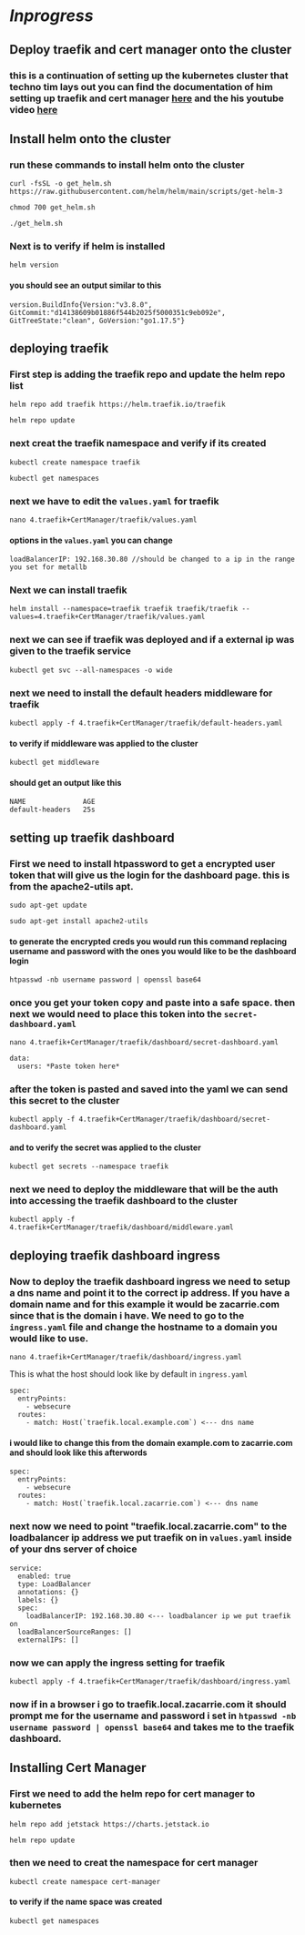# *Inprogress*
## Deploy traefik and cert manager onto the cluster
### this is a continuation of setting up the kubernetes cluster that techno tim lays out you can find the documentation of him setting up traefik and cert manager [here](https://technotim.live/posts/kube-traefik-cert-manager-le/) and the his youtube video [here](https://www.youtube.com/watch?v=G4CmbYL9UPg)

## Install helm onto the cluster
### run these commands to install helm onto the cluster
```
curl -fsSL -o get_helm.sh https://raw.githubusercontent.com/helm/helm/main/scripts/get-helm-3
```
```
chmod 700 get_helm.sh
```
```
./get_helm.sh
```
### Next is to verify if helm is installed
```
helm version
```
#### you should see an output similar to this
```
version.BuildInfo{Version:"v3.8.0", GitCommit:"d14138609b01886f544b2025f5000351c9eb092e", GitTreeState:"clean", GoVersion:"go1.17.5"}
```

## deploying traefik
### First step is adding the traefik repo and update the helm repo list
```
helm repo add traefik https://helm.traefik.io/traefik
```
```
helm repo update
```
### next creat the traefik namespace and verify if its created
```
kubectl create namespace traefik
```
```
kubectl get namespaces
```
### next we have to edit the ```values.yaml``` for traefik 
```
nano 4.traefik+CertManager/traefik/values.yaml
```
#### options in the ```values.yaml``` you can change
```
loadBalancerIP: 192.168.30.80 //should be changed to a ip in the range you set for metallb 
```
### Next we can install traefik
```
helm install --namespace=traefik traefik traefik/traefik --values=4.traefik+CertManager/traefik/values.yaml
```
### next we can see if traefik was deployed and if a external ip was given to the traefik service
```
kubectl get svc --all-namespaces -o wide
```
### next we need to install the default headers middleware for traefik 
```
kubectl apply -f 4.traefik+CertManager/traefik/default-headers.yaml
```
#### to verify if middleware was applied to the cluster
```
kubectl get middleware
```
#### should get an output like this
```
NAME              AGE
default-headers   25s
```

## setting up traefik dashboard
### First we need to install htpassword to get a encrypted user token that will give us the login for the dashboard page. this is from the apache2-utils apt.
```
sudo apt-get update
```
```
sudo apt-get install apache2-utils
```
#### to generate the encrypted creds you would run this command replacing username and password with the ones you would like to be the dashboard login
```
htpasswd -nb username password | openssl base64
```
### once you get your token copy and paste into a safe space. then next we would need to place this token into the ```secret-dashboard.yaml```
```
nano 4.traefik+CertManager/traefik/dashboard/secret-dashboard.yaml
```
```
data:
  users: *Paste token here*
```
### after the token is pasted and saved into the yaml we can send this secret to the cluster
```
kubectl apply -f 4.traefik+CertManager/traefik/dashboard/secret-dashboard.yaml
```
#### and to verify the secret was applied to the cluster
```
kubectl get secrets --namespace traefik
```
### next we need to deploy the middleware that will be the auth into accessing the traefik dashboard to the cluster
```
kubectl apply -f 4.traefik+CertManager/traefik/dashboard/middleware.yaml
```

## deploying traefik dashboard ingress
### Now to deploy the traefik dashboard ingress we need to setup a dns name and point it to the correct ip address. If you have a domain name and for this example it would be zacarrie.com since that is the domain i have. We need to go to the ```ingress.yaml``` file and change the hostname to a domain you would like to use.
```
nano 4.traefik+CertManager/traefik/dashboard/ingress.yaml
```
This is what the host should look like by default in ```ingress.yaml```
```
spec:
  entryPoints:
    - websecure
  routes:
    - match: Host(`traefik.local.example.com`) <--- dns name 
```
#### i would like to change this from the domain example.com to zacarrie.com and should look like this afterwords
```
spec:
  entryPoints:
    - websecure
  routes:
    - match: Host(`traefik.local.zacarrie.com`) <--- dns name 
```
### next now we need to point "traefik.local.zacarrie.com" to the loadbalancer ip address we put traefik on in ```values.yaml``` inside of your dns server of choice
```
service:
  enabled: true
  type: LoadBalancer
  annotations: {}
  labels: {}
  spec:
    loadBalancerIP: 192.168.30.80 <--- loadbalancer ip we put traefik on
  loadBalancerSourceRanges: []
  externalIPs: []
```
### now we can apply the ingress setting for traefik
```
kubectl apply -f 4.traefik+CertManager/traefik/dashboard/ingress.yaml
```
### now if in a browser i go to traefik.local.zacarrie.com it should prompt me for the username and password i set in ```htpasswd -nb username password | openssl base64``` and takes me to the traefik dashboard.

## Installing Cert Manager
### First we need to add the helm repo for cert manager to kubernetes
```
helm repo add jetstack https://charts.jetstack.io
```
```
helm repo update
```
### then we need to creat the namespace for cert manager
```
kubectl create namespace cert-manager
```
#### to verify if the name space was created
```
kubectl get namespaces
```
